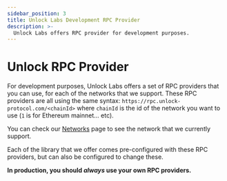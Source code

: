```yaml
---
sidebar_position: 3
title: Unlock Labs Development RPC Provider
description: >-
  Unlock Labs offers RPC provider for development purposes.
---
```


# Unlock RPC Provider

For development purposes, Unlock Labs offers a set of RPC providers that you can use, for each of the networks that we support.
These RPC providers are all using the same syntax: `https://rpc.unlock-protocol.com/<chainId>` where `chainId` is the id of the network you want to use (`1` is for Ethereum mainnet... etc).

You can check our [Networks](/core-protocol/unlock/networks) page to see the network that we currently support.

Each of the library that we offer comes pre-configured with these RPC providers, but can also be configured to change these.

**In production, you should _always_ use your own RPC providers.**
